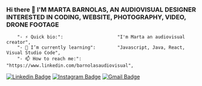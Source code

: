 ### Hi there 👋 I'M MARTA BARNOLAS, AN AUDIOVISUAL DESIGNER INTERESTED IN CODING, WEBSITE, PHOTOGRAPHY, VIDEO, DRONE FOOTAGE


		"- ⚡ Quick bio:":                    "I'm Marta an audiovisual creator",
		"- 🌱 I’m currently learning":        "Javascript, Java, React, Visual Studio Code",
		"- 📫 How to reach me:":              "https://www.linkedin.com/barnolasaudiovisual",

[![Linkedin Badge](https://img.shields.io/badge/-jlim-blue?style=flat&logo=Linkedin&logoColor=white&link=https://www.linkedin.com/in/barnolasaudiovisual/)](https://www.linkedin.com/in/barnolasaudiovisual/)
[![Instagram Badge](https://img.shields.io/badge/-@jlim__slam-purple?style=flat&logo=instagram&logoColor=white&link=https://instagram.com/cold.fingers/)](https://instagram.com/cold.fingers)
[![Gmail Badge](https://img.shields.io/badge/-jessicalim813-c14438?style=flat&logo=Gmail&logoColor=white&link=mailto:soterasbm@gmail.com)](mailto:soterasbm@gmail.com)

